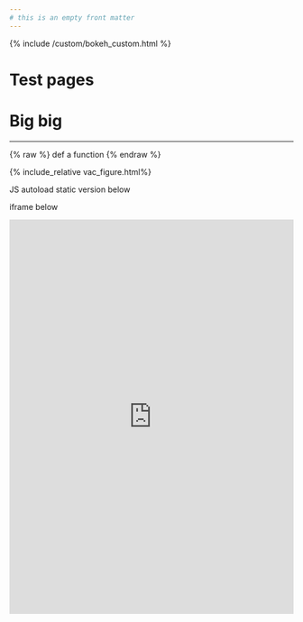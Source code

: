 ```yaml
---
# this is an empty front matter
---
```

{% include /custom/bokeh_custom.html %}
# Test pages

# Big big
---



{% raw %}
def a function
{% endraw %}

{% include_relative vac_figure.html%}

JS autoload static version below


<script src="larimer_covid/blob/main/fig_embeds/vac.js" id="8999b494-ed6a-4d6e-89c6-6ef73631a8a9"></script>

iframe below

<iframe src="https://www.datamidden.com/larimer_covid/vac_figure.html"
    sandbox="allow-same-origin allow-scripts"
    width="100%"
    height=700
    scrolling="no"
    seamless="seamless"
    frameborder="0">



components

<div class="bk-root" id="489a7856-8ee6-40c7-bd85-ffac5525525a" data-root-id="16728"></div>


_link_



